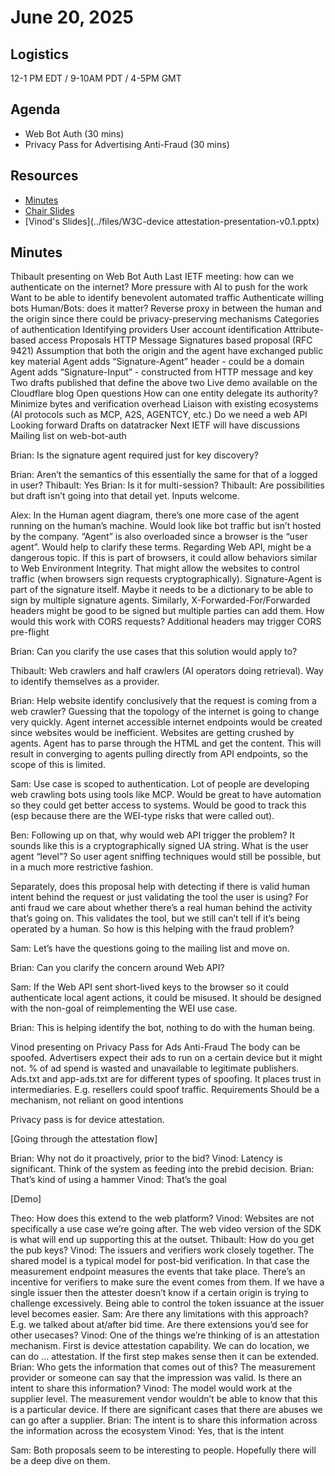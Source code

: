 # June 20, 2025

## Logistics

12-1 PM EDT / 9-10AM PDT / 4-5PM GMT

## Agenda

* Web Bot Auth (30 mins)
* Privacy Pass for Advertising Anti-Fraud (30 mins)

## Resources

* [Minutes](https://docs.google.com/document/d/1_THfY-tqwUj0UAISmGZgPHfuIcbg7CdKr1ymOn1OuiI/edit?usp=sharing)
* [Chair Slides](https://docs.google.com/presentation/d/1qt8YkQ19_0JMlxkkz_WFs3YYGf0eicf_YJs3rH0Uz5c/edit?usp=sharing)
* [Vinod's Slides](../files/W3C-device attestation-presentation-v0.1.pptx)

## Minutes

Thibault presenting on Web Bot Auth
Last IETF meeting: how can we authenticate on the internet?
More pressure with AI to push for the work
Want to be able to identify benevolent automated traffic
Authenticate willing bots
Human/Bots: does it matter?
Reverse proxy in between the human and the origin since there could be privacy-preserving mechanisms
Categories of authentication
Identifying providers
User account identification
Attribute-based access
Proposals
HTTP Message Signatures based proposal (RFC 9421)
Assumption that both the origin and the agent have exchanged public key material
Agent adds “Signature-Agent” header - could be a domain
Agent adds “Signature-Input” - constructed from HTTP message and key
Two drafts published that define the above two
Live demo available on the Cloudflare blog
Open questions
How can one entity delegate its authority?
Minimize bytes and verification overhead
Liaison with existing ecosystems (AI protocols such as MCP, A2S, AGENTCY, etc.)
Do we need a web API
Looking forward
Drafts on datatracker
Next IETF will have discussions
Mailing list on web-bot-auth

Brian: Is the signature agent required just for key discovery?

Brian: Aren’t the semantics of this essentially the same for that of a logged in user?
Thibault: Yes
Brian: Is it for multi-session?
Thibault: Are possibilities but draft isn’t going into that detail yet. Inputs welcome.

Alex: In the Human agent diagram, there’s one more case of the agent running on the human’s machine. Would look like bot traffic but isn’t hosted by the company. “Agent” is also overloaded since a browser is the “user agent”. Would help to clarify these terms. Regarding Web API, might be a dangerous topic. If this is part of browsers, it could allow behaviors similar to Web Environment Integrity. That might allow the websites to control traffic (when browsers sign requests cryptographically).
Signature-Agent is part of the signature itself. Maybe it needs to be a dictionary to be able to sign by multiple signature agents. Similarly, X-Forwarded-For/Forwarded headers might be good to be signed but multiple parties can add them.
How would this work with CORS requests? Additional headers may trigger CORS pre-flight

Brian: Can you clarify the use cases that this solution would apply to?


Thibault: Web crawlers and half crawlers (AI operators doing retrieval). Way to identify themselves as a provider.

Brian: Help website identify conclusively that the request is coming from a web crawler? Guessing that the topology of the internet is going to change very quickly. Agent internet accessible internet endpoints would be created since websites would be inefficient. Websites are getting crushed by agents. Agent has to parse through the HTML and get the content. This will result in converging to agents pulling directly from API endpoints, so the scope of this is limited.

Sam: Use case is scoped to authentication. Lot of people are developing web crawling bots using tools like MCP. Would be great to have automation so they could get better access to systems. Would be good to track this (esp because there are the WEI-type risks that were called out).

Ben: Following up on that, why would web API trigger the problem? It sounds like this is a cryptographically signed UA string. What is the user agent “level”? So user agent sniffing techniques would still be possible, but in a much more restrictive fashion.

Separately, does this proposal help with detecting if there is valid human intent behind the request or just validating the tool the user is using?  For anti fraud we care about whether there’s a real human behind the activity that’s going on. This validates the tool, but we still can’t tell if it’s being operated by a human. So how is this helping with the fraud problem?

Sam: Let’s have the questions going to the mailing list and move on.

Brian: Can you clarify the concern around Web API?

Sam: If the Web API sent short-lived keys to the browser so it could authenticate local agent actions, it could be misused. It should be designed with the non-goal of reimplementing the WEI use case.

Brian: This is helping identify the bot, nothing to do with the human being.


Vinod presenting on Privacy Pass for Ads Anti-Fraud
The body can be spoofed. Advertisers expect their ads to run on a certain device but it might not. % of ad spend is wasted and unavailable to legitimate publishers. Ads.txt and app-ads.txt are for different types of spoofing. It places trust in intermediaries. E.g. resellers could spoof traffic. 
Requirements
Should be a mechanism, not reliant on good intentions
 



Privacy pass is for device attestation.

[Going through the attestation flow]

Brian: Why not do it proactively, prior to the bid?
Vinod: Latency is significant. Think of the system as feeding into the prebid decision.
Brian: That’s kind of using a hammer
Vinod: That’s the goal

[Demo]

Theo: How does this extend to the web platform?
Vinod: Websites are not specifically a use case we’re going after. The web video version of the SDK is what will end up supporting this at the outset.
Thibault: How do you get the pub keys?
Vinod: The issuers and verifiers work closely together. The shared model is a typical model for post-bid verification. In that case the measurement endpoint measures the events that take place. There’s an incentive for verifiers to make sure the event comes from them. If we have a single issuer then the attester doesn’t know if a certain origin is trying to challenge excessively. Being able to control the token issuance at the issuer level becomes easier.
Sam: Are there any limitations with this approach? E.g. we talked about at/after bid time. Are there extensions you’d see for other usecases?
Vinod: One of the things we’re thinking of is an attestation mechanism. First is device attestation capability. We can do location, we can do ... attestation. If the first step makes sense then it can be extended.
Brian: Who gets the information that comes out of this? The measurement provider or someone can say that the impression was valid. Is there an intent to share this information?
Vinod: The model would work at the supplier level. The measurement vendor wouldn’t be able to know that this is a particular device. If there are significant cases that there are abuses we can go after a supplier.
Brian: The intent is to share this information across the information across the ecosystem
Vinod: Yes, that is the intent


Sam: Both proposals seem to be interesting to people. Hopefully there will be a deep dive on them.

